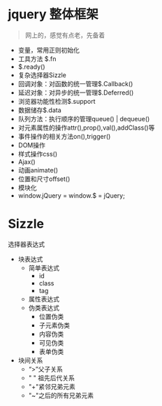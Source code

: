 # jquery 整体框架

> 网上的，感觉有点老，先备着

- 变量，常用正则初始化
- 工具方法 $.fn
- $.ready()
- 复杂选择器Sizzle
- 回调对象：对函数的统一管理$.Callback()
- 延迟对象：对异步的统一管理$.Deferred()
- 浏览器功能性检测$.support
- 数据储存$.data
- 队列方法：执行顺序的管理queue() | dequeue()
- 对元素属性的操作attr(),prop(),val(),addClass()等
- 事件操作的相关方法on(),trigger()
- DOM操作
- 样式操作css()
- Ajax()
- 动画animate()
- 位置和尺寸offset()
- 模块化
- window.jQuery = window.$ = jQuery;

# Sizzle

选择器表达式

- 块表达式
  - 简单表达式
    - id
    - class
    - tag
  - 属性表达式
  - 伪类表达式
    - 位置伪类
    - 子元素伪类
    - 内容伪类
    - 可见伪类
    - 表单伪类
- 块间关系
  - “>”父子关系
  - " " 祖先后代关系
  - "+"紧邻兄弟元素
  - "~"之后的所有兄弟元素

